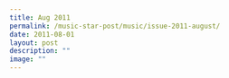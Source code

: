 ```yaml
---
title: Aug 2011
permalink: /music-star-post/music/issue-2011-august/
date: 2011-08-01
layout: post
description: ""
image: ""
---
```


